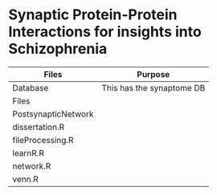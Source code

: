 # Synaptic Protein-Protein Interactions for insights into Schizophrenia

| Files               | Purpose       |
|---------------------|---------------|
| Database            | This has the synaptome DB |
| Files               | |
| PostsynapticNetwork | |
| dissertation.R      | |
| fileProcessing.R | |
| learnR.R | |
| network.R | |
| venn.R | |